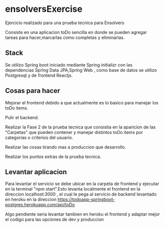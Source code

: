 # ensolversExercise

Ejercicio realizado para una prueba tecnica para Ensolvers

Consiste en una aplicacion toDo sencilla en donde se pueden agregar tareas para hacer,marcarlas como completas y eliminarlas.

## Stack

Se utilizo Spring boot iniciado mediante Spring initializr con las dependencias Spring Data JPA,Spring Web , como base de datos se utilizo Postgresql y de frontend Reactjs.



## Cosas para hacer

Mejorar el frontend debido a que actualmente es lo basico para manejar los toDo items.

Pulir el backend.

Realizar la Fase 2 de la prueba tecnica que consistia en la aparicion de las "Carpetas" que pueden contener y manejar distintos toDo items por categorias o
criterios del usuario.

Realizar las cosas tirando mas a produccion que desarrollo.

Realizar los puntos extras de la prueba tecnica.

## Levantar aplicacion

Para levantar el servicio se debe ubicar en la carpeta de frontend y ejecutar en la terminal "npm start".Esto levanta localmente el frontend en la direccion localhost:3000 , el cual le pega al servicio de backend levantado en heroku en la direccion https://todoapp-springboot-postgres.herokuapp.com/api/toDo

Algo pendiente seria levantar tambien en heroku el frontend y adaptar mejor el codigo para las opciones de dev y produccion
